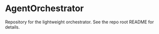 # AgentOrchestrator

Repository for the lightweight orchestrator.  See the repo root README for details.
